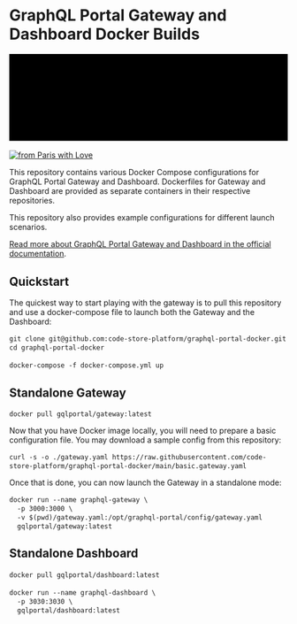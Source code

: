 # GraphQL Portal Gateway and Dashboard Docker Builds

![](graphql-portal.gif)

[![from Paris with Love](https://img.shields.io/badge/from%20Paris%20with-%F0%9F%A4%8D-red)](https://shields.io/)

This repository contains various Docker Compose configurations for GraphQL Portal Gateway and Dashboard. 
Dockerfiles for Gateway and Dashboard are provided as separate containers in their respective repositories.

This repository also provides example configurations for different launch scenarios.

[Read more about GraphQL Portal Gateway and Dashboard in the official documentation](https://github.com/code-store-platform/graphql-portal#graphql-portal-gateway).

## Quickstart

The quickest way to start playing with the gateway is to pull this repository and use a docker-compose file to launch both the Gateway and the Dashboard:
```shell
git clone git@github.com:code-store-platform/graphql-portal-docker.git
cd graphql-portal-docker

docker-compose -f docker-compose.yml up
```

## Standalone Gateway

```shell
docker pull gqlportal/gateway:latest
```

Now that you have Docker image locally, you will need to prepare a basic configuration file.
You may download a sample config from this repository:
```shell
curl -s -o ./gateway.yaml https://raw.githubusercontent.com/code-store-platform/graphql-portal-docker/main/basic.gateway.yaml
```

Once that is done, you can now launch the Gateway in a standalone mode:
```shell
docker run --name graphql-gateway \
  -p 3000:3000 \
  -v $(pwd)/gateway.yaml:/opt/graphql-portal/config/gateway.yaml
  gqlportal/gateway:latest
```

## Standalone Dashboard

```shell
docker pull gqlportal/dashboard:latest

docker run --name graphql-dashboard \
  -p 3030:3030 \
  gqlportal/dashboard:latest
```
